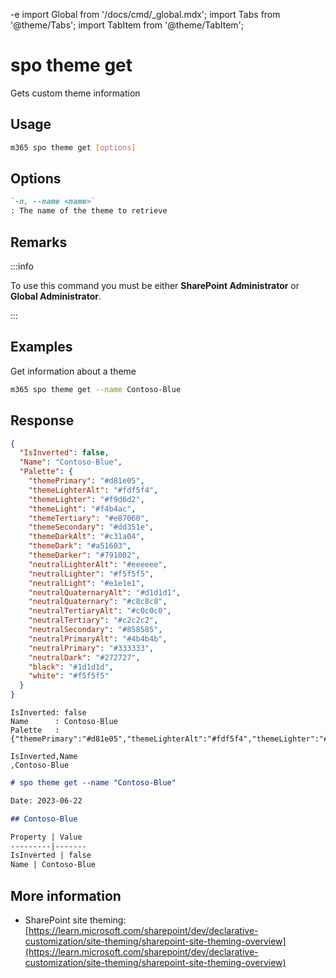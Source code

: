 -e <!-- DISCLAIMER: All secrets, passwords, and sensitive values in this document are examples only and not real credentials. -->
import Global from '/docs/cmd/_global.mdx';
import Tabs from '@theme/Tabs';
import TabItem from '@theme/TabItem';

# spo theme get

Gets custom theme information

## Usage

```sh
m365 spo theme get [options]
```

## Options

```md definition-list
`-n, --name <name>`
: The name of the theme to retrieve
```

<Global />

## Remarks

:::info

To use this command you must be either **SharePoint Administrator** or **Global Administrator**.

:::

## Examples

Get information about a theme

```sh
m365 spo theme get --name Contoso-Blue
```

## Response

<Tabs>
  <TabItem value="JSON">

  ```json
  {
    "IsInverted": false,
    "Name": "Contoso-Blue",
    "Palette": {
      "themePrimary": "#d81e05",
      "themeLighterAlt": "#fdf5f4",
      "themeLighter": "#f9d6d2",
      "themeLight": "#f4b4ac",
      "themeTertiary": "#e87060",
      "themeSecondary": "#dd351e",
      "themeDarkAlt": "#c31a04",
      "themeDark": "#a51603",
      "themeDarker": "#791002",
      "neutralLighterAlt": "#eeeeee",
      "neutralLighter": "#f5f5f5",
      "neutralLight": "#e1e1e1",
      "neutralQuaternaryAlt": "#d1d1d1",
      "neutralQuaternary": "#c8c8c8",
      "neutralTertiaryAlt": "#c0c0c0",
      "neutralTertiary": "#c2c2c2",
      "neutralSecondary": "#858585",
      "neutralPrimaryAlt": "#4b4b4b",
      "neutralPrimary": "#333333",
      "neutralDark": "#272727",
      "black": "#1d1d1d",
      "white": "#f5f5f5"
    }
  }
  ```

  </TabItem>
  <TabItem value="Text">

  ```text
  IsInverted: false
  Name      : Contoso-Blue
  Palette   : {"themePrimary":"#d81e05","themeLighterAlt":"#fdf5f4","themeLighter":"#f9d6d2","themeLight":"#f4b4ac","themeTertiary":"#e87060","themeSecondary":"#dd351e","themeDarkAlt":"#c31a04","themeDark":"#a51603","themeDarker":"#791002","neutralLighterAlt":"#eeeeee","neutralLighter":"#f5f5f5","neutralLight":"#e1e1e1","neutralQuaternaryAlt":"#d1d1d1","neutralQuaternary":"#c8c8c8","neutralTertiaryAlt":"#c0c0c0","neutralTertiary":"#c2c2c2","neutralSecondary":"#858585","neutralPrimaryAlt":"#4b4b4b","neutralPrimary":"#333333","neutralDark":"#272727","black":"#1d1d1d","white":"#f5f5f5"}
  ```

  </TabItem>
  <TabItem value="CSV">

  ```csv
  IsInverted,Name
  ,Contoso-Blue
  ```

  </TabItem>
  <TabItem value="Markdown">

  ```md
  # spo theme get --name "Contoso-Blue"

  Date: 2023-06-22

  ## Contoso-Blue

  Property | Value
  ---------|-------
  IsInverted | false
  Name | Contoso-Blue
  ```

  </TabItem>
</Tabs>

## More information

- SharePoint site theming: [https://learn.microsoft.com/sharepoint/dev/declarative-customization/site-theming/sharepoint-site-theming-overview](https://learn.microsoft.com/sharepoint/dev/declarative-customization/site-theming/sharepoint-site-theming-overview)
